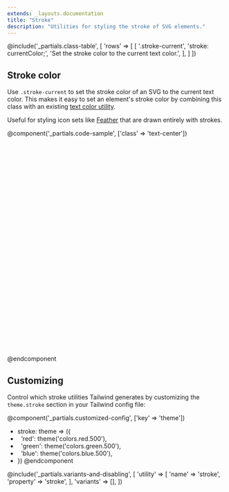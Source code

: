 ```yaml
---
extends: _layouts.documentation
title: "Stroke"
description: "Utilities for styling the stroke of SVG elements."
---
```


@include('_partials.class-table', [
  'rows' => [
    [
      '.stroke-current',
      'stroke: currentColor;',
      'Set the stroke color to the current text color.',
    ],
  ]
])

## Stroke color

Use `.stroke-current` to set the stroke color of an SVG to the current text color. This makes it easy to set an element's stroke color by combining this class with an existing [text color utility](/docs/text-color).

Useful for styling icon sets like [Feather](https://feathericons.com/) that are drawn entirely with strokes.

@component('_partials.code-sample', ['class' => 'text-center'])
<svg class="stroke-current text-purple-500 inline-block h-12 w-12" viewBox="0 0 24 24" xmlns="http://www.w3.org/2000/svg" fill="none" stroke-width="2" stroke-linecap="round" stroke-linejoin="round">
    <circle cx="8" cy="21" r="2"></circle>
    <circle cx="20" cy="21" r="2"></circle>
    <path d="M5.67 6H23l-1.68 8.39a2 2 0 0 1-2 1.61H8.75a2 2 0 0 1-2-1.74L5.23 2.74A2 2 0 0 0 3.25 1H1"></path>
</svg>
@endcomponent

## Customizing

Control which stroke utilities Tailwind generates by customizing the `theme.stroke` section in your Tailwind config file:

@component('_partials.customized-config', ['key' => 'theme'])
+ stroke: theme => ({
+ &nbsp;&nbsp;'red': theme('colors.red.500'),
+ &nbsp;&nbsp;'green': theme('colors.green.500'),
+ &nbsp;&nbsp;'blue': theme('colors.blue.500'),
+ })
@endcomponent

@include('_partials.variants-and-disabling', [
    'utility' => [
        'name' => 'stroke',
        'property' => 'stroke',
    ],
    'variants' => [],
])
